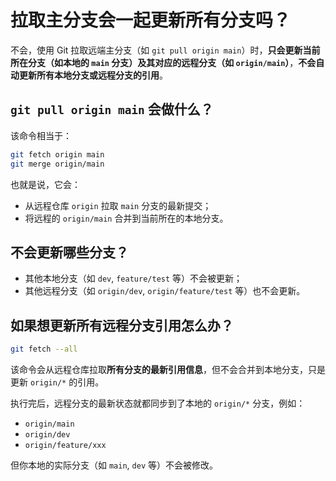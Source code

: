 # 拉取主分支会一起更新所有分支吗？

不会，使用 Git 拉取远端主分支（如 `git pull origin main`）时，**只会更新当前所在分支（如本地的 `main` 分支）及其对应的远程分支（如 `origin/main`）**，**不会自动更新所有本地分支或远程分支的引用**。

## `git pull origin main` 会做什么？

该命令相当于：

```bash
git fetch origin main
git merge origin/main
```

也就是说，它会：

- 从远程仓库 `origin` 拉取 `main` 分支的最新提交；
- 将远程的 `origin/main` 合并到当前所在的本地分支。

## 不会更新哪些分支？

- 其他本地分支（如 `dev`, `feature/test` 等）不会被更新；
- 其他远程分支（如 `origin/dev`, `origin/feature/test` 等）也不会更新。

## 如果想更新所有远程分支引用怎么办？

```bash
git fetch --all
```

该命令会从远程仓库拉取**所有分支的最新引用信息**，但不会合并到本地分支，只是更新 `origin/*` 的引用。

执行完后，远程分支的最新状态就都同步到了本地的 `origin/*` 分支，例如：

- `origin/main`
- `origin/dev`
- `origin/feature/xxx`

但你本地的实际分支（如 `main`, `dev` 等）不会被修改。
